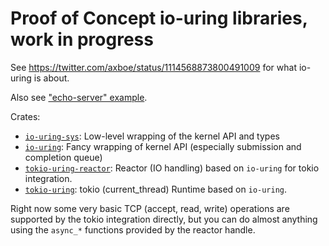 # Proof of Concept io-uring libraries, work in progress

See https://twitter.com/axboe/status/1114568873800491009 for what io-uring is about.

Also see ["echo-server" example](tokio-uring/examples/echo.rs).

Crates:
- [`io-uring-sys`](io-uring-sys): Low-level wrapping of the kernel API and types
- [`io-uring`](io-uring): Fancy wrapping of kernel API (especially submission and completion queue)
- [`tokio-uring-reactor`](tokio-uring-reactor): Reactor (IO handling) based on `io-uring` for tokio integration.
- [`tokio-uring`](tokio-uring): tokio (current_thread) Runtime based on `io-uring`.

Right now some very basic TCP (accept, read, write) operations are supported by the tokio integration directly, but you can do almost anything using the `async_*` functions provided by the reactor handle.
